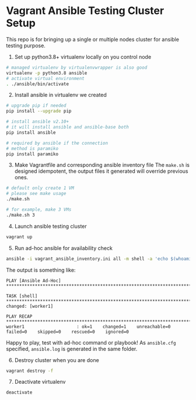 # Vagrant Ansible Testing Cluster Setup

This repo is for bringing up a single or multiple nodes cluster for ansible testing purpose.


1. Set up python3.8+ virtualenv locally on you control node
```bash
# managed virtualenv by virtualenvwrapper is also good 
virtualenv -p python3.8 ansible
# activate virtual environment
. ./ansible/bin/activate
```

2. Install ansible in virtualenv we created
```bash
# upgrade pip if needed
pip install --upgrade pip

# install ansible v2.10+
# it will install ansible and ansible-base both
pip install ansible

# required by ansible if the connection
# method is paramiko
pip install paramiko
```

3. Make Vagrantfile and corresponding ansible inventory file
The `make.sh` is designed idempotent, the output files it generated will override previous ones. 
```bash
# default only create 1 VM
# please see make usage
./make.sh

# for example, make 3 VMs
./make.sh 3
```

4. Launch ansible testing cluster
```bash
vagrant up
```

5. Run ad-hoc ansible for availability check
```bash
ansible -i vagrant_ansible_inventory.ini all -m shell -a 'echo $(whoami)'
```
The output is something like:
```
PLAY [Ansible Ad-Hoc] ********************************************************************************************************************************

TASK [shell] *****************************************************************************************************************************************
changed: [worker1]

PLAY RECAP *******************************************************************************************************************************************
worker1                    : ok=1    changed=1    unreachable=0    failed=0    skipped=0    rescued=0    ignored=0
```
Happy to play, test with ad-hoc command or playbook!
As `ansible.cfg` specified, `ansible.log` is generated in the same folder.

6. Destroy cluster when you are done
```bash
vagrant destroy -f
```

7. Deactivate virtualenv
```
deactivate
```
